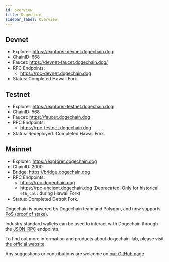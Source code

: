 ```yaml
---
id: overview 
title: Dogechain
sidebar_label: Overview
---
```


## Devnet
* Explorer: https://explorer-devnet.dogechain.dog
* ChainID:  668
* Faucet:   https://devnet-faucet.dogechain.dog/
* RPC Endpoints:
    * https://rpc-devnet.dogechain.dog
* Status: Completed Hawaii Fork.

## Testnet
* Explorer: https://explorer-testnet.dogechain.dog
* ChainID:  568
* Faucet:   https://faucet.dogechain.dog
* RPC Endpoints:
    * https://rpc-testnet.dogechain.dog
* Status: Redeployed. Completed Hawaii Fork. 

## Mainnet
* Explorer: https://explorer.dogechain.dog
* ChainID:  2000
* Bridge:   https://bridge.dogechain.dog
* RPC Endpoints:
    * https://rpc.dogechain.dog
    * https://rpc-ancient.dogechain.dog (Deprecated. Only for historical `eth_call` during Hawaii Fork)
* Status: Completed Detroit Fork.

Dogechain is powered by Dogechain team and Polygon, and now supports [PoS (proof of stake)](/docs/consensus/pos-stake-unstake).

Industry standard wallets can be used to interact with Dogechain through the [JSON-RPC](/docs/working-with-node/query-json-rpc) endpoints.

To find out more information and products about dogechain-lab, please visit [the official website](https://dogechain.dog/).

Any suggestions or contributions are welcome on [our GitHub page](https://github.com/dogechain-lab/) 
